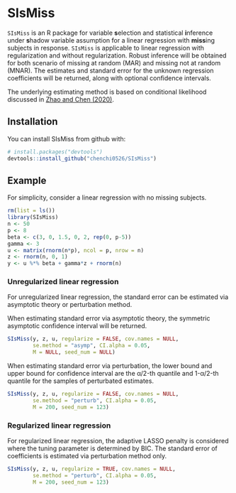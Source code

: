 SIsMiss
================

<!-- README.md is generated from README.Rmd. Please edit that file -->

`SIsMiss` is an R package for variable **s**election and statistical
**i**nference under **s**hadow variable assumption for a linear
regression with **miss**ing subjects in response. `SIsMiss` is
applicable to linear regression with regularization and without
regularization. Robust inference will be obtained for both scenario of
missing at random (MAR) and missing not at random (MNAR). The estimates
and standard error for the unknown regression coefficients will be
returned, along with optional confidence intervals.

The underlying estimating method is based on conditional likelihood
discussed in [Zhao and Chen (2020)](https://www.mdpi.com/1099-4300/22/10/1154).

## Installation

You can install SIsMiss from github with:

``` r
# install.packages("devtools")
devtools::install_github("chenchi0526/SIsMiss")
```

## Example

For simplicity, consider a linear regression with no missing subjects.

``` r
rm(list = ls())
library(SIsMiss)
n <- 50
p <- 8
beta <- c(3, 0, 1.5, 0, 2, rep(0, p-5))
gamma <- 3
u <- matrix(rnorm(n*p), ncol = p, nrow = n)
z <- rnorm(n, 0, 1)
y <- u %*% beta + gamma*z + rnorm(n)
```

### Unregularized linear regression

For unregularized linear regression, the standard error can be estimated
via asymptotic theory or perturbation method.

When estimating standard error via asymptotic theory, the symmetric
asymptotic confidence interval will be returned.

``` r
SIsMiss(y, z, u, regularize = FALSE, cov.names = NULL,
        se.method = "asymp", CI.alpha = 0.05,
        M = NULL, seed_num = NULL)
```

When estimating standard error via perturbation, the lower bound and
upper bound for confidence interval are the α/2-th quantile and 1-α/2-th
quantile for the samples of perturbated estimates.

``` r
SIsMiss(y, z, u, regularize = FALSE, cov.names = NULL,
        se.method = "perturb", CI.alpha = 0.05,
        M = 200, seed_num = 123)
```

### Regularized linear regression

For regularized linear regression, the adaptive LASSO penalty is
considered where the tuning parameter is determined by BIC. The standard
error of coefficients is estimated via perturbation method only.

``` r
SIsMiss(y, z, u, regularize = TRUE, cov.names = NULL,
        se.method = "perturb", CI.alpha = 0.05,
        M = 200, seed_num = 123)
```
